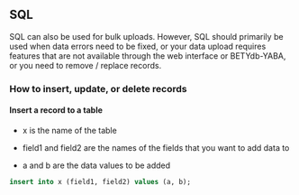 ## SQL

SQL can also be used for bulk uploads. However, SQL should primarily be used when data errors need to be fixed, or your data upload requires features that are not available through the web interface or BETYdb-YABA, or you need to remove / replace records.

### How to insert, update, or delete records

#### Insert a record to a table

* x is the name of the table

* field1 and field2 are the names of the fields that you want to add data to

* a and b are the data values to be added

```sql
insert into x (field1, field2) values (a, b);
```
